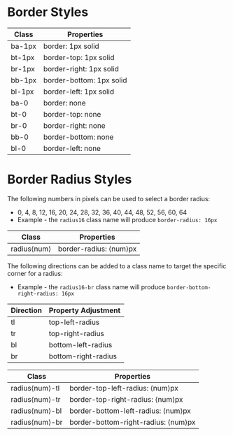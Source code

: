 # Border Styles

| Class | Properties |
| ----- | ---------- |
| ba-1px | border: 1px solid |
| bt-1px | border-top: 1px solid |
| br-1px | border-right: 1px solid |
| bb-1px | border-bottom: 1px solid |
| bl-1px | border-left: 1px solid |
| ba-0 | border: none |
| bt-0 | border-top: none |
| br-0 | border-right: none |
| bb-0 | border-bottom: none |
| bl-0 | border-left: none |

# Border Radius Styles

The following numbers in pixels can be used to select a border radius:
* 0, 4, 8, 12, 16, 20, 24, 28, 32, 36, 40, 44, 48, 52, 56, 60, 64
* Example - the `radius16` class name will produce `border-radius: 16px`


| Class | Properties |
| ----- | ---------- |
| radius&lang;num&rang; | border-radius: &lang;num&rang;px |


The following directions can be added to a class name to target the specific corner for a radius:
* Example - the `radius16-br` class name will produce `border-bottom-right-radius: 16px`


| Direction | Property Adjustment |
| --------- | ------------------- |
| tl | top-left-radius |
| tr | top-right-radius |
| bl | bottom-left-radius |
| br | bottom-right-radius |


| Class | Properties |
| ----- | ---------- |
| radius&lang;num&rang;-tl | border-top-left-radius: &lang;num&rang;px |
| radius&lang;num&rang;-tr | border-top-right-radius: &lang;num&rang;px |
| radius&lang;num&rang;-bl | border-bottom-left-radius: &lang;num&rang;px |
| radius&lang;num&rang;-br | border-bottom-right-radius: &lang;num&rang;px |
